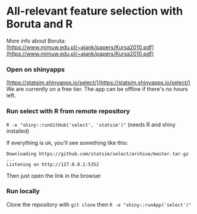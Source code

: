 # All-relevant feature selection with Boruta and R

More info about Boruta: [https://www.mimuw.edu.pl/~ajank/papers/Kursa2010.pdf](https://www.mimuw.edu.pl/~ajank/papers/Kursa2010.pdf)

### Open on shinyapps
[https://statsim.shinyapps.io/select/](https://statsim.shinyapps.io/select/)
We are currently on a free tier. The app can be offline if there's no hours left.


### Run select with R from remote repository
`R -e "shiny::runGitHub('select', 'statsim')"` (needs R and shiny installed)

If everything is ok, you'll see something like this:

```
Downloading https://github.com/statsim/select/archive/master.tar.gz
...
Listening on http://127.0.0.1:5352
```

Then just open the link in the browser

### Run locally
Clone the repository with `git clone` then `R -e "shiny::runApp('select')"`
